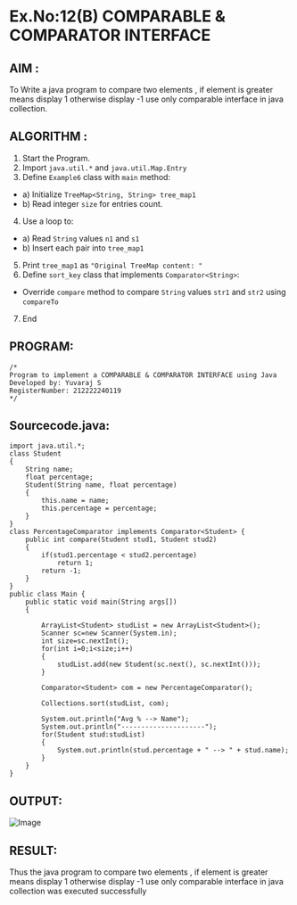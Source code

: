 # Ex.No:12(B)   COMPARABLE & COMPARATOR INTERFACE
## AIM :
To Write a java program to compare two elements , if element is greater means display 1 otherwise display -1 use only comparable interface in java collection.


## ALGORITHM :
1.	Start the Program.
2.	Import `java.util.*` and `java.util.Map.Entry`
3.	Define `Example6` class with `main` method:
-	a) Initialize `TreeMap<String, String> tree_map1`
-	b) Read integer `size` for entries count.
4.	Use a loop to:
-	a) Read `String` values `n1` and `s1`
-	b) Insert each pair into `tree_map1`
5.	Print `tree_map1` as `"Original TreeMap content: "`
6.	Define `sort_key` class that implements `Comparator<String>`:
-	Override `compare` method to compare `String` values `str1` and `str2` using
`compareTo`
7.	End


## PROGRAM:
 ```
/*
Program to implement a COMPARABLE & COMPARATOR INTERFACE using Java
Developed by: Yuvaraj S
RegisterNumber: 212222240119
*/
```

## Sourcecode.java:
```
import java.util.*;
class Student
{
	String name;
	float percentage;
	Student(String name, float percentage)
	{
		this.name = name;
		this.percentage = percentage;
	}
}
class PercentageComparator implements Comparator<Student> {
	public int compare(Student stud1, Student stud2)
	{
		if(stud1.percentage < stud2.percentage)
			return 1;
		return -1;
	}
}
public class Main {
	public static void main(String args[])
	{
	
		ArrayList<Student> studList = new ArrayList<Student>();
		Scanner sc=new Scanner(System.in);
		int size=sc.nextInt();
		for(int i=0;i<size;i++)
		{
		    studList.add(new Student(sc.next(), sc.nextInt()));
		}
		
		Comparator<Student> com = new PercentageComparator();
		
		Collections.sort(studList, com);
		
		System.out.println("Avg % --> Name");
		System.out.println("---------------------");
		for(Student stud:studList) 
		{
			System.out.println(stud.percentage + " --> " + stud.name);
		}		
	}	
}
```






## OUTPUT:

![Image](https://github.com/user-attachments/assets/a05b5984-5ade-4d65-b0e8-2dbb97fe659c)

## RESULT:
Thus the java program to compare two elements , if element is greater means display 1 otherwise display -1 use only comparable interface in java collection was executed successfully




